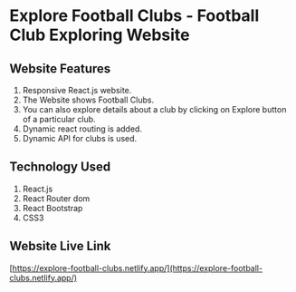 # Explore Football Clubs - Football Club Exploring Website
## Website Features 
1. Responsive React.js website.
2. The Website shows Football Clubs.
3. You can also explore details about a club by clicking on Explore button of a particular club.
4. Dynamic react routing is added.
5. Dynamic API for clubs is used.

## Technology Used
1. React.js
2. React Router dom
3. React Bootstrap
4. CSS3

## Website Live Link
[https://explore-football-clubs.netlify.app/](https://explore-football-clubs.netlify.app/)
